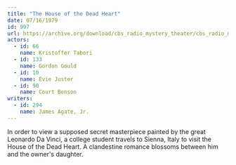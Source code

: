 ```yaml
---
title: "The House of the Dead Heart"
date: 07/16/1979
id: 997
url: https://archive.org/download/cbs_radio_mystery_theater/cbs_radio_mystery_theater-0951-1000.zip/cbs_radio_mystery_theater-0951-1000%2Fcbsrmt_0997_the_house_of_the_dead_heart.mp3
actors:  
  - id: 66
    name: Kristoffer Tabori  
  - id: 133
    name: Gordon Gould  
  - id: 10
    name: Evie Juster  
  - id: 90
    name: Court Benson
writers:  
  - id: 294
    name: James Agate, Jr.
---
```

In order to view a supposed secret masterpiece painted by the great Leonardo Da Vinci, a college student travels to Sienna, Italy to visit the House of the Dead Heart. A clandestine romance blossoms between him and the owner's daughter.
